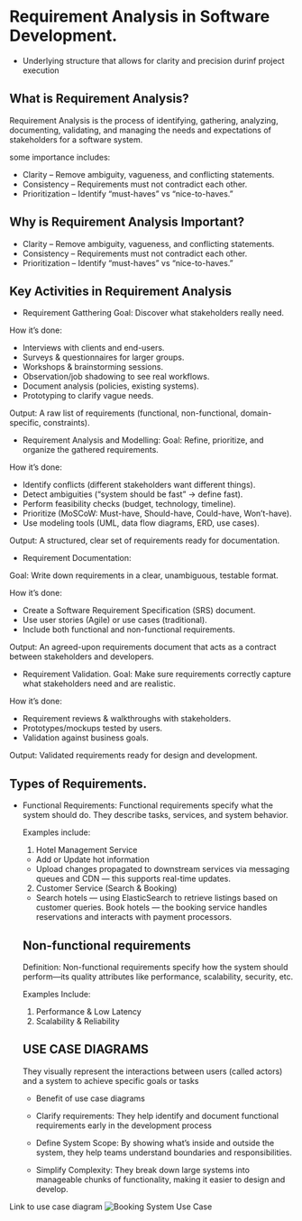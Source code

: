 # Requirement Analysis in Software Development.

- Underlying structure that allows for clarity and precision durinf project execution

## What is Requirement Analysis?

Requirement Analysis is the process of identifying, gathering, analyzing, documenting, validating, and managing the needs and expectations of stakeholders for a software system.

some importance includes:

- Clarity – Remove ambiguity, vagueness, and conflicting statements.
- Consistency – Requirements must not contradict each other.
- Prioritization – Identify “must-haves” vs “nice-to-haves.”

## Why is Requirement Analysis Important?

- Clarity – Remove ambiguity, vagueness, and conflicting statements.
- Consistency – Requirements must not contradict each other.
- Prioritization – Identify “must-haves” vs “nice-to-haves.”

## Key Activities in Requirement Analysis

- Requirement Gatthering
  Goal: Discover what stakeholders really need.

How it’s done:

- Interviews with clients and end-users.
- Surveys & questionnaires for larger groups.
- Workshops & brainstorming sessions.
- Observation/job shadowing to see real workflows.
- Document analysis (policies, existing systems).
- Prototyping to clarify vague needs.

Output: A raw list of requirements (functional, non-functional, domain-specific, constraints).

- Requirement Analysis and Modelling:
  Goal: Refine, prioritize, and organize the gathered requirements.

How it’s done:

- Identify conflicts (different stakeholders want different things).
- Detect ambiguities (“system should be fast” → define fast).
- Perform feasibility checks (budget, technology, timeline).
- Prioritize (MoSCoW: Must-have, Should-have, Could-have, Won’t-have).
- Use modeling tools (UML, data flow diagrams, ERD, use cases).

Output: A structured, clear set of requirements ready for documentation.

- Requirement Documentation:

Goal: Write down requirements in a clear, unambiguous, testable format.

How it’s done:

- Create a Software Requirement Specification (SRS) document.
- Use user stories (Agile) or use cases (traditional).
- Include both functional and non-functional requirements.

Output: An agreed-upon requirements document that acts as a contract between stakeholders and developers.

- Requirement Validation.
  Goal: Make sure requirements correctly capture what stakeholders need and are realistic.

How it’s done:

- Requirement reviews & walkthroughs with stakeholders.
- Prototypes/mockups tested by users.
- Validation against business goals.

Output: Validated requirements ready for design and development.

## Types of Requirements.

- Functional Requirements:
  Functional requirements specify what the system should do. They describe tasks, services, and system behavior.

  Examples include:

  1. Hotel Management Service

  - Add or Update hot information
  - Upload changes propagated to downstream services via messaging queues and CDN — this supports real-time updates.

  2. Customer Service (Search & Booking)

  - Search hotels — using ElasticSearch to retrieve listings based on customer queries.
    Book hotels — the booking service handles reservations and interacts with payment processors.

  ## Non-functional requirements

  Definition: Non-functional requirements specify how the system should perform—its quality attributes like performance, scalability, security, etc.

  Examples Include:

  1. Performance & Low Latency
  2. Scalability & Reliability

  ## USE CASE DIAGRAMS

  They visually represent the interactions between users (called actors) and a system to achieve specific goals or tasks

  - Benefit of use case diagrams

  * Clarify requirements:
    They help identify and document functional requirements early in the development process

  * Define System Scope:
    By showing what’s inside and outside the system, they help teams understand boundaries and responsibilities.

  * Simplify Complexity:
    They break down large systems into manageable chunks of functionality, making it easier to design and develop.

Link to use case diagram ![Booking System Use Case](./alx-booking-uc.png)
